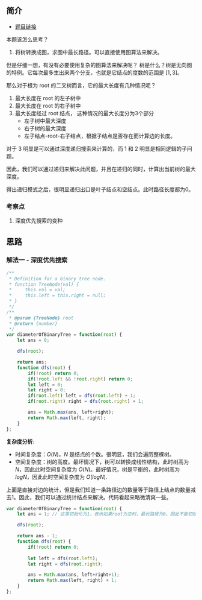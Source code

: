 ## 简介
- [题目链接](https://leetcode-cn.com/problems/diameter-of-binary-tree/)

本题该怎么思考？
1. 将树转换成图，求图中最长路径。可以直接使用图算法来解决。

但是仔细一想，有没有必要使用复杂的图算法来解决呢？
树是什么？树是无向图的特例。它每次最多生出来两个分支，也就是它结点的度数的范围是 $[1,3]$。

那么对于根为 root 的二叉树而言，它的最大长度有几种情况呢？
1. 最大长度在 root 的左子树中
2. 最大长度在 root 的右子树中
3. 最大长度经过 root 结点， 这种情况的最大长度分为3个部分
    - 左子树中最大深度
    - 右子树的最大深度
    - 左子结点-root-右子结点，根据子结点是否存在而计算边的长度。

对于 3 明显是可以通过深度递归搜索来计算的，而 1 和 2 明显是相同逻辑的子问题。

因此，我们可以通过递归来解决此问题，并且在递归的同时，计算出当前树的最大深度。

得出递归模式之后，很明显递归出口是叶子结点和空结点。此时路径长度都为0。


### 考察点
1. 深度优先搜索的变种

## 思路
### 解法一 - 深度优先搜索

```javascript
/**
 * Definition for a binary tree node.
 * function TreeNode(val) {
 *     this.val = val;
 *     this.left = this.right = null;
 * }
 */
/**
 * @param {TreeNode} root
 * @return {number}
 */
var diameterOfBinaryTree = function(root) {
    let ans = 0;

    dfs(root);

    return ans;
    function dfs(root) {
        if(!root) return 0;
        if(!root.left && !root.right) return 0;
        let left = 0;
        let right = 0;
        if(root.left) left = dfs(root.left) + 1;
        if(root.right) right = dfs(root.right) + 1;

        ans = Math.max(ans, left+right);
        return Math.max(left, right);
    }
};
```

**复杂度分析**:
- 时间复杂度：$O(N)$，$N$ 是结点的个数。很明显，我们会遍历整棵树。
- 空间复杂度：树的高度。最坏情况下，树可以转换成线性结构，此时树高为 $N$，因此此时空间复杂度为 $O(N)$。最好情况，树是平衡的，此时树高为 $logN$，因此此时空间复杂度为 $O(logN)$.


上面是直接对边的统计，但是我们知道一条路径边的数量等于路径上结点的数量减去1。因此，我们可以通过统计结点来解决。代码看起来略微清爽一些。
```javascript
var diameterOfBinaryTree = function(root) {
    let ans = 1; // 这里初始化为1，表示如果root为空时，最长路径为0。因此不能初始化为 0。

    dfs(root);

    return ans - 1;
    function dfs(root) {
        if(!root) return 0;
        
        let left = dfs(root.left);
        let right = dfs(root.right);

        ans = Math.max(ans, left+right+1);
        return Math.max(left, right) + 1;
    }
};
```